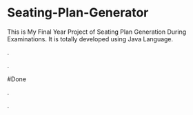 # Seating-Plan-Generator

This is My Final Year Project of Seating Plan Generation During Examinations. It is totally developed using Java Language.























.












































































































































































































.





















































#Done










































































































.




































































































































































































































































































































































































































































































.







































